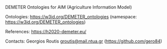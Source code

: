 DEMETER Ontologies for AIM (Agriculture Information Model)

Ontologies:
https://w3id.org/DEMETER_ontologies (namespace: https://w3id.org/DEMETER_ontologies)

References:
https://h2020-demeter.eu/

Contacts:
Georgios Routis groutis@mail.ntua.gr (https://github.com/gero84)
